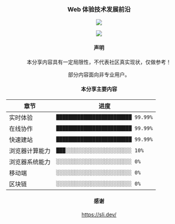 <p align="center">
    <h3 align="center">Web 体验技术发展前沿</h3>
</p>

<p align="center">
    <a href="https://github.com/yu-tou/frontend-modern-experience-share-slide/discussions" target="_blank">
        <img src="https://img.shields.io/badge/Join%20the%20Discussion-on%20Github-green?&labelColor=000&style=for-the-badge&logo=github" />
    </a>
</p>
<p align="center">
    <a href="https://frontend-modern-share.vercel.app" target="_blank">
        <img src="https://img.shields.io/badge/Online%20Slide-on%20Vecel-green?&labelColor=000&style=for-the-badge&logo=vercel" />
    </a>
</p>

<p align="center">
    <h4 align="center">声明</h3>
</p>

<p align="center">本分享内容具有一定局限性，不代表社区真实现状，仅做参考！</p>

 <p align="center">部分内容面向非专业用户。</p>

<p align="center">
    <h4 align="center">本分享主要内容</h3>
</p>

<p align="center">

| 章节           | 进度                               |
| -------------- | ---------------------------------- |
| 实时体验       | `█████████████████████████ 99.99%` |
| 在线协作       | `█████████████████████████ 99.99%` |
| 快速建站       | `█████████████████████████ 99.99%` |
| 浏览器计算能力 | `███░░░░░░░░░░░░░░░░░░░░░░ 10%`    |
| 浏览器系统能力 | `░░░░░░░░░░░░░░░░░░░░░░░░░ 0%`     |
| 移动端         | `░░░░░░░░░░░░░░░░░░░░░░░░░ 0%`     |
| 区块链         | `░░░░░░░░░░░░░░░░░░░░░░░░░ 0%`     |

</p>

<p align="center">
    <h4 align="center">感谢</h3>
</p>

<p align="center">
    <a href="https://sli.dev/">https://sli.dev/</a>
</p>
